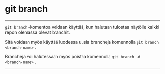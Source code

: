 # git branch

***

`git branch` -komentoa voidaan käyttää,
kun halutaan tulostaa näytölle kaikki repon
olemassa olevat branchit.

Sitä voidaan myös käyttää luodessa uusia
brancheja komennolla `git branch <branch-name>` .

Brancheja voi halutessaan myös poistaa komennolla
`git branch -d <branch-name>` .

***
